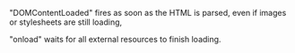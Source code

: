 "DOMContentLoaded" fires as soon as the HTML is parsed, even if images or stylesheets are still loading,

"onload" waits for all external resources to finish loading.